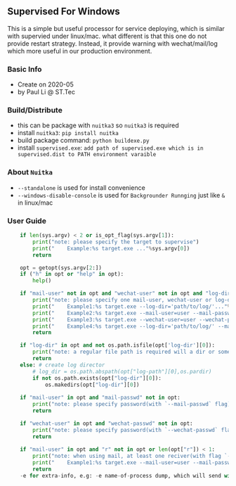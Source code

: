 ## Supervised For Windows
This is a simple but useful processor for service deploying, which is similar with supervied under linux/mac. what different is that this one do not provide restart strategy. Instead, it provide warning with wechat/mail/log which more useful in our production environment.
### Basic Info
- Create on 2020-05
- by Paul Li @ ST.Tec
### Build/Distribute
- this can be package with `nuitka3` so `nuitka3` is required
- install `nuitka3`: `pip install nuitka`
- build package command: `python buildexe.py`
- install `supervised.exe`: `add path of supervised.exe which is in supervised.dist to PATH environment varaible`
### About `Nuitka`
- `--standalone` is used for install convenience
- `--windows-disable-console` is used for `Backgrounder Runnging` just like `&` in linux/mac
### User Guide
``` Python
    if len(sys.argv) < 2 or is_opt_flag(sys.argv[1]):
        print("note: please specify the target to supervise")
        print("    Example:%s target.exe ..."%sys.argv[0])
        return

    opt = getopt(sys.argv[2:])
    if ("h" in opt or "help" in opt):
        help()

    if "mail-user" not in opt and "wechat-user" not in opt and "log-dir" not in opt:
        print("note: please specify one mail-user, wechat-user or log-dir")
        print("    Example1:%s target.exe --log-dir='path/to/log/'..."%sys.argv[0])
        print("    Example2:%s target.exe --mail-user=user --mail-passwd=password..."%sys.argv[0])
        print("    Example3:%s target.exe --wechat-user=user --wechat-passwd=password ..."%sys.argv[0])
        print("    Example4:%s target.exe --log-dir='path/to/log/' --mail-user=user1 --mail-passwd=password1 --wechat-user=user2 --wechat-passwd=password2 ..."%sys.argv[0])
        return

    if "log-dir" in opt and not os.path.isfile(opt['log-dir'][0]):
        print("note: a regular file path is required will a dir or some thing others got:%s"%opt["log-dir"][0])
        return
    else: # create log director
        # log_dir = os.path.abspath(opt["log-path"][0],os.pardir)
        if not os.path.exists(opt["log-dir"][0]):
            os.makedirs(opt["log-dir"][0])
    
    if "mail-user" in opt and "mail-passwd" not in opt:
        print("note: please specify password(with `--mail-passwd` flag) for %s"%opt["mail-user"][0])
        return

    if "wechat-user" in opt and "wechat-passwd" not in opt:
        print("note: please specify password(with `--wechat-passwd` flag) for %s"%opt["wechat-user"][0])
        return
    
    if "mail-user" in opt and "r" not in opt or len(opt["r"]) < 1:
        print("note: when using mail, at least one reciver(with flag `-r`) required")
        print("    Example1:%s target.exe --mail-user=user --mail-passwd=password -r reciever1@example.com [-r reciever2@example.com ...]...")
        return
    -e for extra-info, e.g: -e name-of-process dump, which will send with mail/wechat
```
